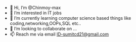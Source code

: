 - 👋 Hi, I’m @Chinmoy-max
- 👀 I’m interested in IT jobs
- 🌱 I’m currently learning computer science based things like coding,networking,OOPs,SQL etc..
- 💞️ I’m looking to collaborate on ...
- 📫 Reach me via email ID-sumitcd21@gmail.com

<!---
Chinmoy-max/Chinmoy-max is a ✨ special ✨ repository because its `README.md` (this file) appears on your GitHub profile.
You can click the Preview link to take a look at your changes.
--->
